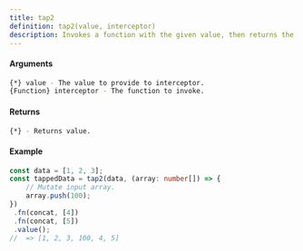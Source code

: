 ```yaml
---
title: tap2
definition: tap2(value, interceptor)
description: Invokes a function with the given value, then returns the value.
---
```



#### Arguments


```bash
{*} value - The value to provide to interceptor.
{Function} interceptor - The function to invoke.
```


#### Returns


```bash
{*} - Returns value.
```


#### Example


```ts
const data = [1, 2, 3];
const tappedData = tap2(data, (array: number[]) => {
    // Mutate input array.
    array.push(100);
})
 .fn(concat, [4])
 .fn(concat, [5])
 .value();
//  => [1, 2, 3, 100, 4, 5]
```